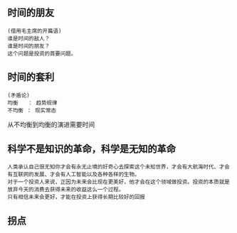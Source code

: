 ## 时间的朋友
```
(借用毛主席的开篇语)    
谁是时间的敌人？    
谁是时间的朋友？    
这个问题是投资的首要问题。   
```

## 时间的套利
```
(矛盾论)
均衡   ： 趋势规律   
不均衡 ： 现实常态
```
从不均衡到均衡的演进需要时间


## 科学不是知识的革命，科学是无知的革命
```
人类承认自己很无知你才会有永无止境的好奇心去探索这个未知世界，才会有大航海时代、才会有互联网的发展、才会有人工智能以及各种各样的生物。        
对于一个投资人来说，正因为未来会比现在更美好，他才会在这个领域做投资。投资的本质就是放弃今天的消费去获得未来的收益这么一个过程。      
只有相信未来会更好，才能在投资上获得长期比较好的回报
```

## 拐点
